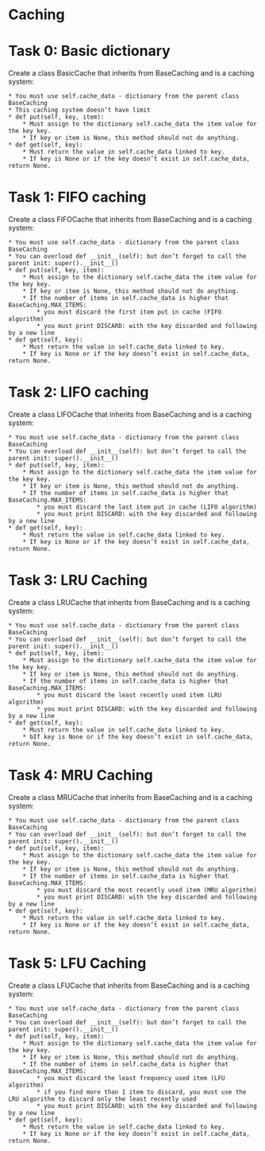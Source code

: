 # Caching

# Task 0: Basic dictionary
Create a class BasicCache that inherits from BaseCaching and is a caching system:

	* You must use self.cache_data - dictionary from the parent class BaseCaching
	* This caching system doesn’t have limit
	* def put(self, key, item):
		* Must assign to the dictionary self.cache_data the item value for the key key.
		* If key or item is None, this method should not do anything.
	* def get(self, key):
		* Must return the value in self.cache_data linked to key.
		* If key is None or if the key doesn’t exist in self.cache_data, return None.

# Task 1: FIFO caching
Create a class FIFOCache that inherits from BaseCaching and is a caching system:

	* You must use self.cache_data - dictionary from the parent class BaseCaching
	* You can overload def __init__(self): but don’t forget to call the parent init: super().__init__()
	* def put(self, key, item):
		* Must assign to the dictionary self.cache_data the item value for the key key.
		* If key or item is None, this method should not do anything.
		* If the number of items in self.cache_data is higher that BaseCaching.MAX_ITEMS:
			* you must discard the first item put in cache (FIFO algorithm)
			* you must print DISCARD: with the key discarded and following by a new line
	* def get(self, key):
		* Must return the value in self.cache_data linked to key.
		* If key is None or if the key doesn’t exist in self.cache_data, return None.

# Task 2: LIFO caching
Create a class LIFOCache that inherits from BaseCaching and is a caching system:

	* You must use self.cache_data - dictionary from the parent class BaseCaching
	* You can overload def __init__(self): but don’t forget to call the parent init: super().__init__()
	* def put(self, key, item):
		* Must assign to the dictionary self.cache_data the item value for the key key.
		* If key or item is None, this method should not do anything.
		* If the number of items in self.cache_data is higher that BaseCaching.MAX_ITEMS:
			* you must discard the last item put in cache (LIFO algorithm)
			* you must print DISCARD: with the key discarded and following by a new line
	* def get(self, key):
		* Must return the value in self.cache_data linked to key.
		* If key is None or if the key doesn’t exist in self.cache_data, return None.

# Task 3: LRU Caching
Create a class LRUCache that inherits from BaseCaching and is a caching system:

	* You must use self.cache_data - dictionary from the parent class BaseCaching
	* You can overload def __init__(self): but don’t forget to call the parent init: super().__init__()
	* def put(self, key, item):
		* Must assign to the dictionary self.cache_data the item value for the key key.
		* If key or item is None, this method should not do anything.
		* If the number of items in self.cache_data is higher that BaseCaching.MAX_ITEMS:
			* you must discard the least recently used item (LRU algorithm)
			* you must print DISCARD: with the key discarded and following by a new line
	* def get(self, key):
		* Must return the value in self.cache_data linked to key.
		* bIf key is None or if the key doesn’t exist in self.cache_data, return None.

# Task 4: MRU Caching
Create a class MRUCache that inherits from BaseCaching and is a caching system:

	* You must use self.cache_data - dictionary from the parent class BaseCaching
	* You can overload def __init__(self): but don’t forget to call the parent init: super().__init__()
	* def put(self, key, item):
		* Must assign to the dictionary self.cache_data the item value for the key key.
		* If key or item is None, this method should not do anything.
		* If the number of items in self.cache_data is higher that BaseCaching.MAX_ITEMS:
			* you must discard the most recently used item (MRU algorithm)
			* you must print DISCARD: with the key discarded and following by a new line
	* def get(self, key):
		* Must return the value in self.cache_data linked to key.
		* If key is None or if the key doesn’t exist in self.cache_data, return None.

# Task 5: LFU Caching
Create a class LFUCache that inherits from BaseCaching and is a caching system:

	* You must use self.cache_data - dictionary from the parent class BaseCaching
	* You can overload def __init__(self): but don’t forget to call the parent init: super().__init__()
	* def put(self, key, item):
		* Must assign to the dictionary self.cache_data the item value for the key key.
		* If key or item is None, this method should not do anything.
		* If the number of items in self.cache_data is higher that BaseCaching.MAX_ITEMS:
			* you must discard the least frequency used item (LFU algorithm)
			* if you find more than 1 item to discard, you must use the LRU algorithm to discard only the least recently used
			* you must print DISCARD: with the key discarded and following by a new line
	* def get(self, key):
		* Must return the value in self.cache_data linked to key.
		* If key is None or if the key doesn’t exist in self.cache_data, return None.

